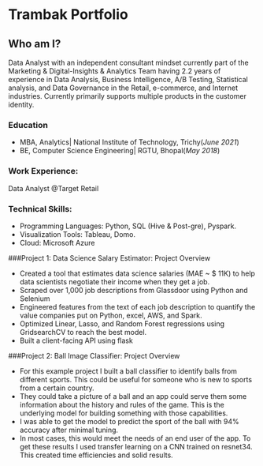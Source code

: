# Trambak Portfolio

## Who am I?
Data Analyst with an independent consultant mindset currently part of the Marketing & Digital-Insights & Analytics Team having 2.2 years of experience in Data Analysis, Business Intelligence, A/B Testing, Statistical analysis, and Data Governance in the Retail, e-commerce, and Internet industries. Currently primarily supports multiple products in the customer identity.

### Education
- MBA, Analytics| National Institute of Technology, Trichy(_June 2021_)
- BE, Computer Science Engineering| RGTU, Bhopal(_May 2018_)

### Work Experience: 
Data Analyst @Target Retail 

### Technical Skills: 
* Programming Languages: Python, SQL (Hive & Post-gre), Pyspark.
* Visualization Tools: Tableau, Domo.
* Cloud: Microsoft Azure

###Project 1: Data Science Salary Estimator: Project Overview
* Created a tool that estimates data science salaries (MAE ~ $ 11K) to help data scientists negotiate their income when they get a job.
* Scraped over 1,000 job descriptions from Glassdoor using Python and Selenium
* Engineered features from the text of each job description to quantify the value companies put on Python, excel, AWS, and Spark.
* Optimized Linear, Lasso, and Random Forest regressions using GridsearchCV to reach the best model.
* Built a client-facing API using flask

###Project 2: Ball Image Classifier: Project Overview
* For this example project I built a ball classifier to identify balls from different sports. This could be useful for someone who is new to sports from a certain country.
* They could take a picture of a ball and an app could serve them some information about the history and rules of the game. This is the underlying model for building something with those capabilities.
* I was able to get the model to predict the sport of the ball with 94% accuracy after minimal tuning.
* In most cases, this would meet the needs of an end user of the app. To get these results I used transfer learning on a CNN trained on resnet34. This created time efficiencies and solid results.
